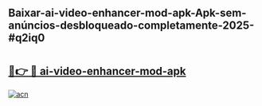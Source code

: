 ## Baixar-ai-video-enhancer-mod-apk-Apk-sem-anúncios-desbloqueado-completamente-2025-#q2iq0

# <h2><a href="https://ainizakaria.my?title=ai-video-enhancer-mod-apk&ref=20M">🔗👉 🔴 ai-video-enhancer-mod-apk</a></h2>

[![acn](https://github.com/user-attachments/assets/0f9c940e-d8b0-45ae-aac7-cd30a18b3e1c)](https://ainizakaria.my?title=ai-video-enhancer-mod-apk&ref=20M)

